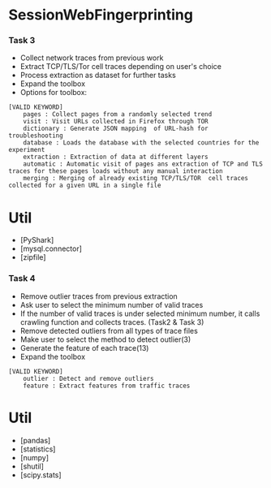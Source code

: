 # SessionWebFingerprinting


### Task 3
- Collect network traces from previous work
- Extract TCP/TLS/Tor cell traces depending on user's choice
- Process extraction as dataset for further tasks
- Expand the toolbox
- Options for toolbox:
```
[VALID KEYWORD]
    pages : Collect pages from a randomly selected trend
    visit : Visit URLs collected in Firefox through TOR
    dictionary : Generate JSON mapping  of URL-hash for troubleshooting
    database : Loads the database with the selected countries for the experiment
    extraction : Extraction of data at different layers
    automatic : Automatic visit of pages ans extraction of TCP and TLS traces for these pages loads without any manual interaction
    merging : Merging of already existing TCP/TLS/TOR  cell traces collected for a given URL in a single file
```

# Util
- [PyShark]
- [mysql.connector]
- [zipfile]


### Task 4
- Remove outlier traces from previous extraction
- Ask user to select the minimum number of valid traces
- If the number of valid traces is under selected minimum number, it calls crawling function and collects traces. (Task2 & Task 3)
- Remove detected outliers from all types of trace files
- Make user to select the method to detect outlier(3)
- Generate the feature of each trace(13)
- Expand the toolbox
```
[VALID KEYWORD]
    outlier : Detect and remove outliers
    feature : Extract features from traffic traces
```
# Util
- [pandas]
- [statistics]
- [numpy]
- [shutil]
- [scipy.stats]

